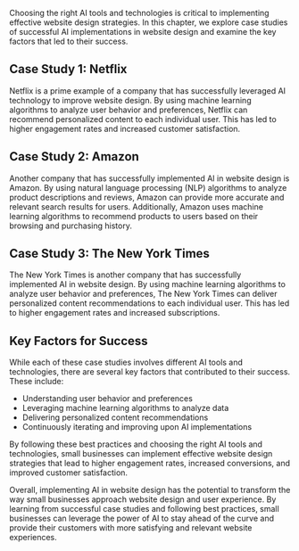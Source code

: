 

Choosing the right AI tools and technologies is critical to implementing effective website design strategies. In this chapter, we explore case studies of successful AI implementations in website design and examine the key factors that led to their success.

Case Study 1: Netflix
---------------------

Netflix is a prime example of a company that has successfully leveraged AI technology to improve website design. By using machine learning algorithms to analyze user behavior and preferences, Netflix can recommend personalized content to each individual user. This has led to higher engagement rates and increased customer satisfaction.

Case Study 2: Amazon
--------------------

Another company that has successfully implemented AI in website design is Amazon. By using natural language processing (NLP) algorithms to analyze product descriptions and reviews, Amazon can provide more accurate and relevant search results for users. Additionally, Amazon uses machine learning algorithms to recommend products to users based on their browsing and purchasing history.

Case Study 3: The New York Times
--------------------------------

The New York Times is another company that has successfully implemented AI in website design. By using machine learning algorithms to analyze user behavior and preferences, The New York Times can deliver personalized content recommendations to each individual user. This has led to higher engagement rates and increased subscriptions.

Key Factors for Success
-----------------------

While each of these case studies involves different AI tools and technologies, there are several key factors that contributed to their success. These include:

* Understanding user behavior and preferences
* Leveraging machine learning algorithms to analyze data
* Delivering personalized content recommendations
* Continuously iterating and improving upon AI implementations

By following these best practices and choosing the right AI tools and technologies, small businesses can implement effective website design strategies that lead to higher engagement rates, increased conversions, and improved customer satisfaction.

Overall, implementing AI in website design has the potential to transform the way small businesses approach website design and user experience. By learning from successful case studies and following best practices, small businesses can leverage the power of AI to stay ahead of the curve and provide their customers with more satisfying and relevant website experiences.
